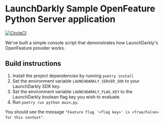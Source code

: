 # LaunchDarkly Sample OpenFeature Python Server application

[![CircleCI](https://dl.circleci.com/status-badge/img/gh/launchdarkly/hello-openfeature-python-server/tree/main.svg?style=svg)](https://dl.circleci.com/status-badge/redirect/gh/launchdarkly/hello-openfeature-python-server/tree/main)

We've built a simple console script that demonstrates how LaunchDarkly's OpenFeature provider works.

## Build instructions

1. Install the project dependencies by running `poetry install`
2. Set the environment variable `LAUNCHDARKLY_SERVER_SDK` to your LaunchDarkly SDK key.
3. Set the environment variable `LAUNCHDARKLY_FLAG_KEY` to the LaunchDarkly boolean flag key you wish to evaluate.
4. Run `poetry run python main.py`.

You should see the message `"Feature flag '<flag key>' is <True/False> for this context"`.
